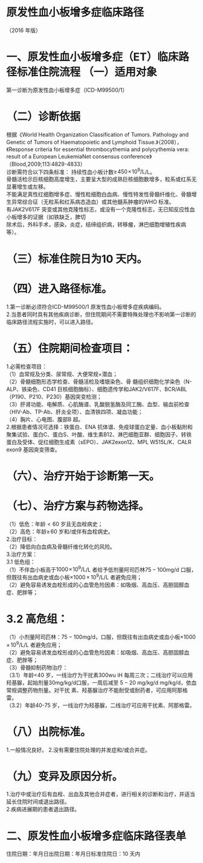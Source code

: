 # 原发性血小板增多症临床路径  
（2016 年版）  
# 一、原发性血小板增多症（ET）临床路径标准住院流程 （一）适用对象  
第一诊断为原发性血小板增多症（ICD-M99500/1）  
# （二）诊断依据  
根据《World Health Organization Classification of  Tumors.  Pathology  and  Genetic  of  Tumors  of  Haematopoietic and Lymphoid Tissue.》（2008），《Response criteria  for  essential  thrombocythemia  and  polycythemia vera: result of a European LeukemiaNet  consensus conference》（Blood,2009;113:4829-4833）  
诊断需符合以下四条标准： 持续性血小板计数$\geqslant\!450\!\times\!10^{9}/\mathrm{L}$/L。  
骨髓活检示巨核细胞高度增生，主要呈大型的成熟巨核细胞数增多，粒系或红系无显著增生或左移。  
不能满足真性红细胞增多症、慢性粒细胞白血病、慢性特发性骨髓纤维化、骨髓增生异常综合征（无粒系和红系病态造血）或其他髓系肿瘤的WHO 标准。  
有JAK2V617F 突变或其他克隆性标志，或没有一个克隆性标志，无已知反应性血小板增多的证据（如铁缺乏，脾切  
除术后，外科手术，感染，炎症，结缔组织病，转移瘤，淋巴细胞增殖性疾病等）。  
# （三）标准住院日为10 天内。  
# （四）进入路径标准。  
1.第一诊断必须符合ICD-M99500/1 原发性血小板增多症疾病编码。  
2.当患者同时具有其他疾病诊断，但住院期间不需要特殊处理也不影响第一诊断的临床路径流程实施时，可以进入路径。  
# （五）住院期间检查项目：  
1.必需检查项目：  
（1）血常规及分类、尿常规、大便常规$+$潜血；  
（2）骨髓细胞形态学检查、骨髓活检及嗜银染色、骨 髓组织细胞化学染色（N-ALP、铁染色、CD41 巨核细胞酶标）、细胞遗传学和JAK2/V617F、BCR/ABL（P190、P210、P230）基因突变检测；  
（3）肝肾功能、电解质、心肌酶谱、乳酸脱氢酶及同工酶、血型、输血前检查（HIV-Ab、TP-Ab、肝炎全项）、血清铁四项、凝血功能；  
（4）胸片、心电图、腹部B 超。  
2.根据患者情况可选择：铁蛋白、ENA 抗体谱、免疫球蛋白定量、血小板黏附和聚集试验、蛋白C、蛋白S、叶酸、维生素B12、淋巴细胞亚群、细胞因子、转铁蛋白及受体、促红细胞生成素（sEPO）、JAK2exon12、MPL W515L/K、CALR exon9 基因突变筛查。  
# （六）、治疗开始于诊断第一天。  
# （七）、治疗方案与药物选择。  
（1）低危：年龄${<}60$ 岁且无血栓病史；  
（2）高危：年龄$\geqslant\!60$ 岁和/或伴有血栓病史。  
2.治疗目标：  
（2）降低向白血病及骨髓纤维化转化的风险。  
3.治疗方案：  
3.1 低危组：  
（1）不伴血小板高于$1000\!\times\!10^{9}/\mathrm{L}$/L 者给予低剂量阿司匹林$75{-}100\mathrm{mg/d}$ 口服，但既往有出血病史或血小板${\times1000}\,{\times}\,$$10^{9}/\mathrm{L}$/L 者避免应用；  
（2）避免容易诱发血栓形成的心血管危险因素：如吸烟、高血压、高胆固醇血症、肥胖等；  
# 3.2 高危组：  
（1）小剂量阿司匹林：$75{-}100\mathrm{mg/d}$，口服，但既往有出血病史或血小板${\times1000\,{\times}\,10^{9}/\mathrm{L}}$/L 者避免应用；  
（2）避免容易诱发血栓形成的心血管危险因素：如吸烟、高血压、高胆固醇血症、肥胖等；  
（3）骨髓抑制药物治疗：  
（3.1）年龄<40 岁，一线治疗为干扰素300wu iH 每周三次；二线治疗可以应用羟基脲，起始剂量$30\mathrm{{mg/kg/d}}$口服，一周后减至 $5{-}20~\mathrm{mg/kg/d}$ mg/kg/d，依血常规调整药物剂量。对干扰 素、羟基脲治疗不能耐受或耐药者，可应用阿那格雷。  
（3.2）年龄40-75 岁，一线治疗为羟基脲，二线治疗可应用干扰素、阿那格雷。  
# （八）出院标准。  
1.一般情况良好。 2.没有需要住院处理的并发症和/或合并症。  
# （九）变异及原因分析。  
1.治疗中或治疗后有血栓、出血及其他合并症者，进行相关的诊断和治疗，并适当延长住院时间或退出路径。  
2.疾病进展期的患者退出路径。  
# 二、原发性血小板增多症临床路径表单  
住院日期：年月日出院日期：年月日标准住院日：10 天内  
